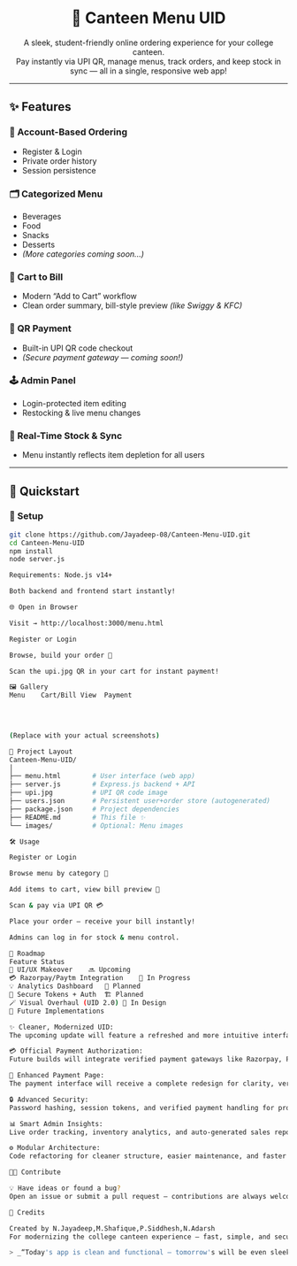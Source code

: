 <h1 align="center">🍴 Canteen Menu UID</h1>
<p align="center">
  A sleek, student-friendly online ordering experience for your college canteen.<br>
  Pay instantly via UPI QR, manage menus, track orders, and keep stock in sync — all in a single, responsive web app!
</p>

---

## ✨ Features

### 👤 Account-Based Ordering
- Register & Login  
- Private order history  
- Session persistence  

### 🗂️ Categorized Menu
- Beverages  
- Food  
- Snacks  
- Desserts  
- *(More categories coming soon...)*  

### 🛒 Cart to Bill
- Modern “Add to Cart” workflow  
- Clean order summary, bill-style preview *(like Swiggy & KFC)*  

### 💸 QR Payment
- Built-in UPI QR code checkout  
- *(Secure payment gateway — coming soon!)*  

### 🕹️ Admin Panel
- Login-protected item editing  
- Restocking & live menu changes  

### 🔄 Real-Time Stock & Sync
- Menu instantly reflects item depletion for all users  

---

## 🚀 Quickstart

### 🧩 Setup

```bash
git clone https://github.com/Jayadeep-08/Canteen-Menu-UID.git
cd Canteen-Menu-UID
npm install
node server.js

Requirements: Node.js v14+

Both backend and frontend start instantly!

🌐 Open in Browser

Visit → http://localhost:3000/menu.html

Register or Login

Browse, build your order 🧾

Scan the upi.jpg QR in your cart for instant payment!

🖼️ Gallery
Menu	Cart/Bill View	Payment

	
	

(Replace with your actual screenshots)

📁 Project Layout
Canteen-Menu-UID/
│
├── menu.html        # User interface (web app)
├── server.js        # Express.js backend + API
├── upi.jpg          # UPI QR code image
├── users.json       # Persistent user+order store (autogenerated)
├── package.json     # Project dependencies
├── README.md        # This file ✨
└── images/          # Optional: Menu images

🛠️ Usage

Register or Login

Browse menu by category 🍔

Add items to cart, view bill preview 🧾

Scan & pay via UPI QR 💳

Place your order — receive your bill instantly!

Admins can log in for stock & menu control.

🚦 Roadmap
Feature	Status
🌟 UI/UX Makeover	🔜 Upcoming
💳 Razorpay/Paytm Integration	🧩 In Progress
💡 Analytics Dashboard	🎯 Planned
🔐 Secure Tokens + Auth	🏗️ Planned
🪄 Visual Overhaul (UID 2.0)	🚧 In Design
🧭 Future Implementations

✨ Cleaner, Modernized UID:
The upcoming update will feature a refreshed and more intuitive interface — smoother transitions, adaptive layouts, and improved accessibility.

💳 Official Payment Authorization:
Future builds will integrate verified payment gateways like Razorpay, Paytm, or Google Pay, ensuring safe and authorized transactions directly within the app.

🧾 Enhanced Payment Page:
The payment interface will receive a complete redesign for clarity, verification, and real-time transaction feedback.

🔒 Advanced Security:
Password hashing, session tokens, and verified payment handling for production deployment.

📊 Smart Admin Insights:
Live order tracking, inventory analytics, and auto-generated sales reports.

⚙️ Modular Architecture:
Code refactoring for cleaner structure, easier maintenance, and faster performance.

👩‍💻 Contribute

💡 Have ideas or found a bug?
Open an issue or submit a pull request — contributions are always welcome!

🙏 Credits

Created by N.Jayadeep,M.Shafique,P.Siddhesh,N.Adarsh
For modernizing the college canteen experience — fast, simple, and secure for everyone!

> _“Today's app is clean and functional — tomorrow's will be even sleeker, officially integrated, and campus-ready!”_

 

